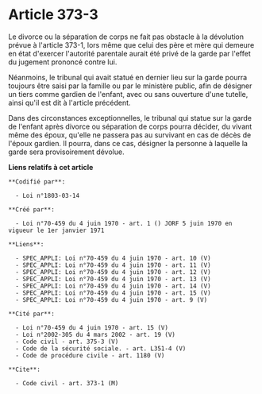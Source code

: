 # Article 373-3

Le divorce ou la séparation de corps ne fait pas obstacle à la dévolution prévue à l'article 373-1, lors même que celui des
père et mère qui demeure en état d'exercer l'autorité parentale aurait été privé de la garde par l'effet du jugement prononcé
contre lui.

Néanmoins, le tribunal qui avait statué en dernier lieu sur la garde pourra toujours être saisi par la famille ou par le
ministère public, afin de désigner un tiers comme gardien de l'enfant, avec ou sans ouverture d'une tutelle, ainsi qu'il est
dit à l'article précédent.

Dans des circonstances exceptionnelles, le tribunal qui statue sur la garde de l'enfant après divorce ou séparation de corps
pourra décider, du vivant même des époux, qu'elle ne passera pas au survivant en cas de décès de l'époux gardien. Il pourra,
dans ce cas, désigner la personne à laquelle la garde sera provisoirement dévolue.

**Liens relatifs à cet article**

	**Codifié par**:

	  - Loi n°1803-03-14

	**Créé par**:

	  - Loi n°70-459 du 4 juin 1970 - art. 1 () JORF 5 juin 1970 en vigueur le 1er janvier 1971

	**Liens**:

	  - SPEC_APPLI: Loi n°70-459 du 4 juin 1970 - art. 10 (V)
	  - SPEC_APPLI: Loi n°70-459 du 4 juin 1970 - art. 11 (V)
	  - SPEC_APPLI: Loi n°70-459 du 4 juin 1970 - art. 12 (V)
	  - SPEC_APPLI: Loi n°70-459 du 4 juin 1970 - art. 13 (V)
	  - SPEC_APPLI: Loi n°70-459 du 4 juin 1970 - art. 14 (V)
	  - SPEC_APPLI: Loi n°70-459 du 4 juin 1970 - art. 15 (V)
	  - SPEC_APPLI: Loi n°70-459 du 4 juin 1970 - art. 9 (V)

	**Cité par**:

	  - Loi n°70-459 du 4 juin 1970 - art. 15 (V)
	  - Loi n°2002-305 du 4 mars 2002 - art. 19 (V)
	  - Code civil - art. 375-3 (V)
	  - Code de la sécurité sociale. - art. L351-4 (V)
	  - Code de procédure civile - art. 1180 (V)

	**Cite**:

	  - Code civil - art. 373-1 (M)
